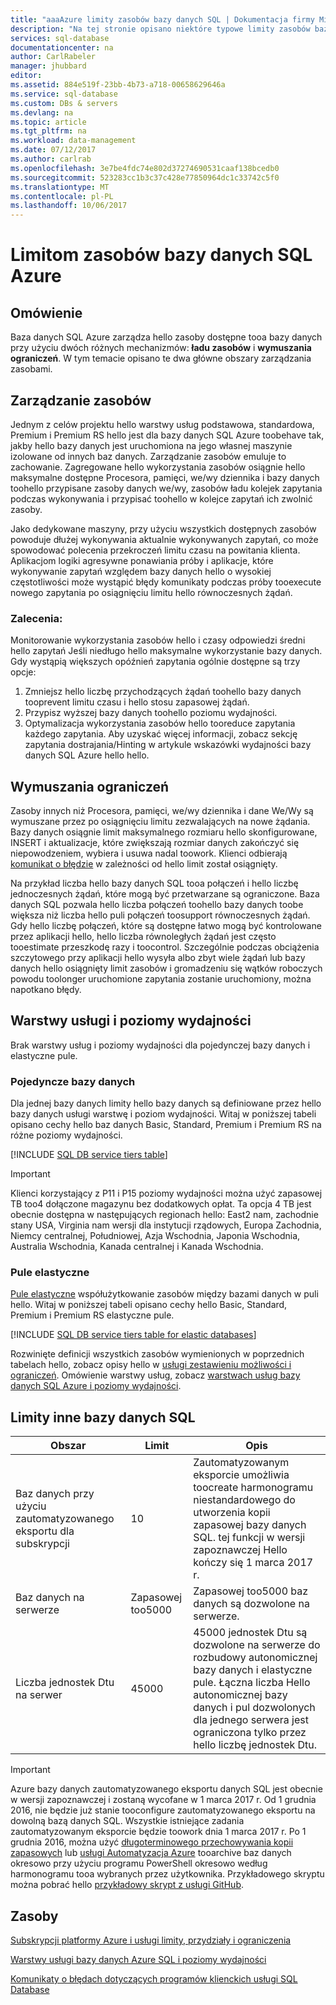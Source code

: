 ```yaml
---
title: "aaaAzure limity zasobów bazy danych SQL | Dokumentacja firmy Microsoft"
description: "Na tej stronie opisano niektóre typowe limity zasobów bazy danych SQL Azure."
services: sql-database
documentationcenter: na
author: CarlRabeler
manager: jhubbard
editor: 
ms.assetid: 884e519f-23bb-4b73-a718-00658629646a
ms.service: sql-database
ms.custom: DBs & servers
ms.devlang: na
ms.topic: article
ms.tgt_pltfrm: na
ms.workload: data-management
ms.date: 07/12/2017
ms.author: carlrab
ms.openlocfilehash: 3e7be4fdc74e802d37274690531caaf138bcedb0
ms.sourcegitcommit: 523283cc1b3c37c428e77850964dc1c33742c5f0
ms.translationtype: MT
ms.contentlocale: pl-PL
ms.lasthandoff: 10/06/2017
---
```

# <a name="azure-sql-database-resource-limits"></a>Limitom zasobów bazy danych SQL Azure
## <a name="overview"></a>Omówienie
Baza danych SQL Azure zarządza hello zasoby dostępne tooa bazy danych przy użyciu dwóch różnych mechanizmów: **ładu zasobów** i **wymuszania ograniczeń**. W tym temacie opisano te dwa główne obszary zarządzania zasobami.

## <a name="resource-governance"></a>Zarządzanie zasobów
Jednym z celów projektu hello warstwy usług podstawowa, standardowa, Premium i Premium RS hello jest dla bazy danych SQL Azure toobehave tak, jakby hello bazy danych jest uruchomiona na jego własnej maszynie izolowane od innych baz danych. Zarządzanie zasobów emuluje to zachowanie. Zagregowane hello wykorzystania zasobów osiągnie hello maksymalne dostępne Procesora, pamięci, we/wy dziennika i bazy danych toohello przypisane zasoby danych we/wy, zasobów ładu kolejek zapytania podczas wykonywania i przypisać toohello w kolejce zapytań ich zwolnić zasoby.

Jako dedykowane maszyny, przy użyciu wszystkich dostępnych zasobów powoduje dłużej wykonywania aktualnie wykonywanych zapytań, co może spowodować polecenia przekroczeń limitu czasu na powitania klienta. Aplikacjom logiki agresywne ponawiania próby i aplikacje, które wykonywanie zapytań względem bazy danych hello o wysokiej częstotliwości może wystąpić błędy komunikaty podczas próby tooexecute nowego zapytania po osiągnięciu limitu hello równoczesnych żądań.

### <a name="recommendations"></a>Zalecenia:
Monitorowanie wykorzystania zasobów hello i czasy odpowiedzi średni hello zapytań Jeśli niedługo hello maksymalne wykorzystanie bazy danych. Gdy wystąpią większych opóźnień zapytania ogólnie dostępne są trzy opcje:

1. Zmniejsz hello liczbę przychodzących żądań toohello bazy danych tooprevent limitu czasu i hello stosu zapasowej żądań.
2. Przypisz wyższej bazy danych toohello poziomu wydajności.
3. Optymalizacja wykorzystania zasobów hello tooreduce zapytania każdego zapytania. Aby uzyskać więcej informacji, zobacz sekcję zapytania dostrajania/Hinting w artykule wskazówki wydajności bazy danych SQL Azure hello hello.

## <a name="enforcement-of-limits"></a>Wymuszania ograniczeń
Zasoby innych niż Procesora, pamięci, we/wy dziennika i dane We/Wy są wymuszane przez po osiągnięciu limitu zezwalających na nowe żądania. Bazy danych osiągnie limit maksymalnego rozmiaru hello skonfigurowane, INSERT i aktualizacje, które zwiększają rozmiar danych zakończyć się niepowodzeniem, wybiera i usuwa nadal toowork. Klienci odbierają [komunikat o błędzie](sql-database-develop-error-messages.md) w zależności od hello limit został osiągnięty.

Na przykład liczba hello bazy danych SQL tooa połączeń i hello liczbę jednoczesnych żądań, które mogą być przetwarzane są ograniczone. Baza danych SQL pozwala hello liczba połączeń toohello bazy danych toobe większa niż liczba hello puli połączeń toosupport równoczesnych żądań. Gdy hello liczbę połączeń, które są dostępne łatwo mogą być kontrolowane przez aplikacji hello, hello liczba równoległych żądań jest często tooestimate przeszkodę razy i toocontrol. Szczególnie podczas obciążenia szczytowego przy aplikacji hello wysyła albo zbyt wiele żądań lub bazy danych hello osiągnięty limit zasobów i gromadzeniu się wątków roboczych powodu toolonger uruchomione zapytania zostanie uruchomiony, można napotkano błędy.

## <a name="service-tiers-and-performance-levels"></a>Warstwy usługi i poziomy wydajności
Brak warstwy usług i poziomy wydajności dla pojedynczej bazy danych i elastyczne pule.

### <a name="single-databases"></a>Pojedyncze bazy danych
Dla jednej bazy danych limity hello bazy danych są definiowane przez hello bazy danych usługi warstwę i poziom wydajności. Witaj w poniższej tabeli opisano cechy hello baz danych Basic, Standard, Premium i Premium RS na różne poziomy wydajności.

[!INCLUDE [SQL DB service tiers table](../../includes/sql-database-service-tiers-table.md)]

> [!IMPORTANT]
> Klienci korzystający z P11 i P15 poziomy wydajności można użyć zapasowej TB too4 dołączone magazynu bez dodatkowych opłat. Ta opcja 4 TB jest obecnie dostępna w następujących regionach hello: East2 nam, zachodnie stany USA, Virginia nam wersji dla instytucji rządowych, Europa Zachodnia, Niemcy centralnej, Południowej, Azja Wschodnia, Japonia Wschodnia, Australia Wschodnia, Kanada centralnej i Kanada Wschodnia.
>

### <a name="elastic-pools"></a>Pule elastyczne
[Pule elastyczne](sql-database-elastic-pool.md) współużytkowanie zasobów między bazami danych w puli hello. Witaj w poniższej tabeli opisano cechy hello Basic, Standard, Premium i Premium RS elastyczne pule.

[!INCLUDE [SQL DB service tiers table for elastic databases](../../includes/sql-database-service-tiers-table-elastic-pools.md)]

Rozwinięte definicji wszystkich zasobów wymienionych w poprzednich tabelach hello, zobacz opisy hello w [usługi zestawieniu możliwości i ograniczeń](sql-database-performance-guidance.md#service-tier-capabilities-and-limits). Omówienie warstwy usług, zobacz [warstwach usług bazy danych SQL Azure i poziomy wydajności](sql-database-service-tiers.md).

## <a name="other-sql-database-limits"></a>Limity inne bazy danych SQL
| Obszar | Limit | Opis |
| --- | --- | --- |
| Baz danych przy użyciu zautomatyzowanego eksportu dla subskrypcji |10 |Zautomatyzowanym eksporcie umożliwia toocreate harmonogramu niestandardowego do utworzenia kopii zapasowej bazy danych SQL. tej funkcji w wersji zapoznawczej Hello kończy się 1 marca 2017 r.  |
| Baz danych na serwerze |Zapasowej too5000 |Zapasowej too5000 baz danych są dozwolone na serwerze. |
| Liczba jednostek Dtu na serwer |45000 |45000 jednostek Dtu są dozwolone na serwerze do rozbudowy autonomicznej bazy danych i elastyczne pule. Łączna liczba Hello autonomicznej bazy danych i pul dozwolonych dla jednego serwera jest ograniczona tylko przez hello liczbę jednostek Dtu.  

> [!IMPORTANT]
> Azure bazy danych zautomatyzowanego eksportu danych SQL jest obecnie w wersji zapoznawczej i zostaną wycofane w 1 marca 2017 r. Od 1 grudnia 2016, nie będzie już stanie tooconfigure zautomatyzowanego eksportu na dowolną bazą danych SQL. Wszystkie istniejące zadania zautomatyzowanym eksporcie będzie toowork dnia 1 marca 2017 r. Po 1 grudnia 2016, można użyć [długoterminowego przechowywania kopii zapasowych](sql-database-long-term-retention.md) lub [usługi Automatyzacja Azure](../automation/automation-intro.md) tooarchive baz danych okresowo przy użyciu programu PowerShell okresowo według harmonogramu tooa wybranych przez użytkownika. Przykładowego skryptu można pobrać hello [przykładowy skrypt z usługi GitHub](https://github.com/Microsoft/sql-server-samples/tree/master/samples/manage/azure-automation-automated-export).
>


## <a name="resources"></a>Zasoby
[Subskrypcji platformy Azure i usługi limity, przydziały i ograniczenia](../azure-subscription-service-limits.md)

[Warstwy usługi bazy danych Azure SQL i poziomy wydajności](sql-database-service-tiers.md)

[Komunikaty o błędach dotyczących programów klienckich usługi SQL Database](sql-database-develop-error-messages.md)
